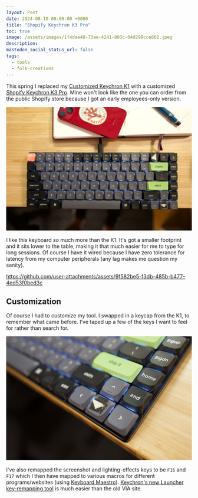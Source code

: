 ```yaml
---
layout: Post
date: 2024-08-10 00:00:00 +0000
title: "Shopify Keychron K3 Pro"
toc: true
image: /assets/images/1f4dae48-73ae-4241-803c-04d299cce802.jpeg
description: 
mastodon_social_status_url: false
tags: 
  - tools
  - folk-creations
---
```




This spring I replaced my [Customized Keychron K1](https://www.joshbeckman.org/blog/keyboard-update-customized-keychron-k1) with a customized [Shopify Keychron K3 Pro](https://shopify.supply/products/shopify-keyboard). Mine won't look like the one you can order from the public Shopify store because I got an early employees-only version.

![L1080125](/assets/images/1f4dae48-73ae-4241-803c-04d299cce802.jpeg)

I like this keyboard _so_ much more than the K1. It's got a smaller footprint and it sits lower to the table, making it that much easier for me to type for long sessions. Of course I have it wired because I have zero tolerance for latency from my computer peripherals (any lag makes me question my sanity).

https://github.com/user-attachments/assets/9f582be5-f3db-485b-b477-4ed53f0bed3c

## Customization

Of course I had to customize my tool. I swapped in a keycap from the K1, to remember what came before. I've taped up a few of the keys I want to feel for rather than search for.

![L1080128](/assets/images/1e982235-358d-4323-9c5a-86bcd5a4f65d.jpeg)

I've also remapped the screenshot and lighting-effects keys to be `F16` and `F17` which I then have mapped to various macros for different programs/websites (using [Keyboard Maestro](https://www.keyboardmaestro.com/main/)). [Keychron's new Launcher key-remapping tool](https://www.keychron.com/blogs/news/how-to-use-launcher-to-program-your-keyboard) is much easier than the old VIA site.

